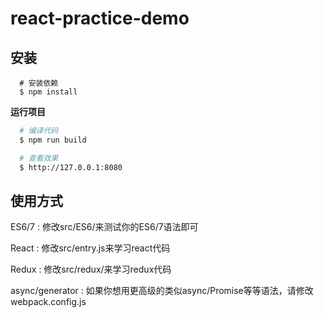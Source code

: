 # react-practice-demo

## 安装

```
  # 安装依赖
  $ npm install

```

**运行项目**

```bash
  # 编译代码
  $ npm run build

  # 查看效果
  $ http://127.0.0.1:8080

```

## 使用方式

 ES6/7 :  修改src/ES6/来测试你的ES6/7语法即可

 React :  修改src/entry.js来学习react代码

 Redux :  修改src/redux/来学习redux代码

 async/generator : 如果你想用更高级的类似async/Promise等等语法，请修改webpack.config.js



